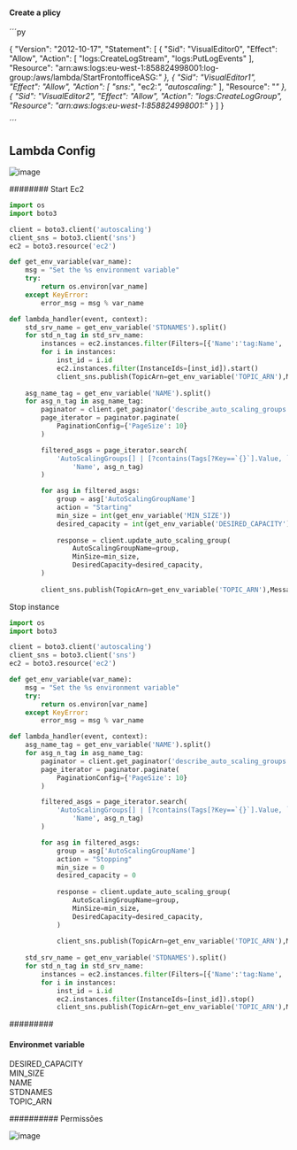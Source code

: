 #### Create a plicy

´´´py

{
    "Version": "2012-10-17",
    "Statement": [
        {
            "Sid": "VisualEditor0",
            "Effect": "Allow",
            "Action": [
                "logs:CreateLogStream",
                "logs:PutLogEvents"
            ],
            "Resource": "arn:aws:logs:eu-west-1:858824998001:log-group:/aws/lambda/StartFrontofficeASG:*"
        },
        {
            "Sid": "VisualEditor1",
            "Effect": "Allow",
            "Action": [
                "sns:*",
                "ec2:*",
                "autoscaling:*"
            ],
            "Resource": "*"
        },
        {
            "Sid": "VisualEditor2",
            "Effect": "Allow",
            "Action": "logs:CreateLogGroup",
            "Resource": "arn:aws:logs:eu-west-1:858824998001:*"
        }
    ]
}

´´´


## Lambda Config
![image](https://user-images.githubusercontent.com/91738714/210440049-0c19ebd2-e517-41f8-bcb1-de68f23c0ad0.png)


######## Start Ec2
``` py
import os
import boto3

client = boto3.client('autoscaling')
client_sns = boto3.client('sns')
ec2 = boto3.resource('ec2')

def get_env_variable(var_name):
    msg = "Set the %s environment variable"
    try:
        return os.environ[var_name]
    except KeyError:
        error_msg = msg % var_name

def lambda_handler(event, context):
    std_srv_name = get_env_variable('STDNAMES').split()
    for std_n_tag in std_srv_name:
        instances = ec2.instances.filter(Filters=[{'Name':'tag:Name', 'Values':[std_n_tag]}])
        for i in instances:
            inst_id = i.id
            ec2.instances.filter(InstanceIds=[inst_id]).start()
            client_sns.publish(TopicArn=get_env_variable('TOPIC_ARN'),Message="Standalone Server"+" " + std_n_tag + " " + "is" +" " + "starting" +" " + "now.")
            
    asg_name_tag = get_env_variable('NAME').split()
    for asg_n_tag in asg_name_tag:
        paginator = client.get_paginator('describe_auto_scaling_groups')
        page_iterator = paginator.paginate(
            PaginationConfig={'PageSize': 10}
        )

        filtered_asgs = page_iterator.search(
            'AutoScalingGroups[] | [?contains(Tags[?Key==`{}`].Value, `{}`)]'.format(
                'Name', asg_n_tag)
        )

        for asg in filtered_asgs:
            group = asg['AutoScalingGroupName']
            action = "Starting"
            min_size = int(get_env_variable('MIN_SIZE'))
            desired_capacity = int(get_env_variable('DESIRED_CAPACITY'))
        
            response = client.update_auto_scaling_group(
                AutoScalingGroupName=group,
                MinSize=min_size,
                DesiredCapacity=desired_capacity,
        )
        
        client_sns.publish(TopicArn=get_env_variable('TOPIC_ARN'),Message="ASG Group"+" " + asg_n_tag + " " + "is" +" " + action +" " + "now.")
```
Stop instance
```py
import os
import boto3

client = boto3.client('autoscaling')
client_sns = boto3.client('sns')
ec2 = boto3.resource('ec2')

def get_env_variable(var_name):
    msg = "Set the %s environment variable"
    try:
        return os.environ[var_name]
    except KeyError:
        error_msg = msg % var_name

def lambda_handler(event, context):
    asg_name_tag = get_env_variable('NAME').split()
    for asg_n_tag in asg_name_tag:
        paginator = client.get_paginator('describe_auto_scaling_groups')
        page_iterator = paginator.paginate(
            PaginationConfig={'PageSize': 10}
        )

        filtered_asgs = page_iterator.search(
            'AutoScalingGroups[] | [?contains(Tags[?Key==`{}`].Value, `{}`)]'.format(
                'Name', asg_n_tag)
        )

        for asg in filtered_asgs:
            group = asg['AutoScalingGroupName']
            action = "Stopping"
            min_size = 0
            desired_capacity = 0
            
            response = client.update_auto_scaling_group(
                AutoScalingGroupName=group,
                MinSize=min_size,
                DesiredCapacity=desired_capacity,
            )
    
            client_sns.publish(TopicArn=get_env_variable('TOPIC_ARN'),Message="ASG Group"+" " + asg_n_tag + " " + "is" +" " + action +" " + "now.")
            
    std_srv_name = get_env_variable('STDNAMES').split()
    for std_n_tag in std_srv_name:
        instances = ec2.instances.filter(Filters=[{'Name':'tag:Name', 'Values':[std_n_tag]}])
        for i in instances:
            inst_id = i.id
            ec2.instances.filter(InstanceIds=[inst_id]).stop()
            client_sns.publish(TopicArn=get_env_variable('TOPIC_ARN'),Message="Standalone Server"+" " + std_n_tag + " " + "is" +" " + "stopping" +" " + "now.")

```

#########
#### Environmet variable
DESIRED_CAPACITY </br>
MIN_SIZE  </br>
NAME  </br>
STDNAMES  </br>
TOPIC_ARN  </br>


########## Permissões


![image](https://user-images.githubusercontent.com/91738714/210439826-445f7038-9e0e-4868-b1a4-4df6da9bb366.png)
